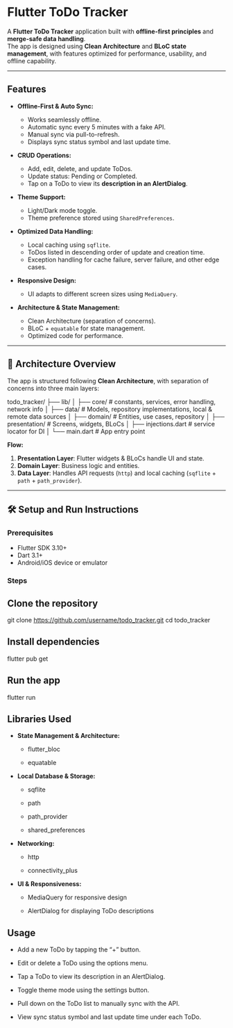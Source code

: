 # Flutter ToDo Tracker

A **Flutter ToDo Tracker** application built with **offline-first principles** and **merge-safe data
handling**.  
The app is designed using **Clean Architecture** and **BLoC state management**, with features
optimized for performance, usability, and offline capability.

---

## Features

- **Offline-First & Auto Sync:**
    - Works seamlessly offline.
    - Automatic sync every 5 minutes with a fake API.
    - Manual sync via pull-to-refresh.
    - Displays sync status symbol and last update time.

- **CRUD Operations:**
    - Add, edit, delete, and update ToDos.
    - Update status: Pending or Completed.
    - Tap on a ToDo to view its **description in an AlertDialog**.

- **Theme Support:**
    - Light/Dark mode toggle.
    - Theme preference stored using `SharedPreferences`.

- **Optimized Data Handling:**
    - Local caching using `sqflite`.
    - ToDos listed in descending order of update and creation time.
    - Exception handling for cache failure, server failure, and other edge cases.

- **Responsive Design:**
    - UI adapts to different screen sizes using `MediaQuery`.

- **Architecture & State Management:**
    - Clean Architecture (separation of concerns).
    - BLoC + `equatable` for state management.
    - Optimized code for performance.

---

## 📂 Architecture Overview

The app is structured following **Clean Architecture**, with separation of concerns into three main
layers:

todo_tracker/
├── lib/
│   ├── core/            # constants, services, error handling, network info
│   ├── data/            # Models, repository implementations, local & remote data sources
│   ├── domain/          # Entities, use cases, repository
│   ├── presentation/    # Screens, widgets, BLoCs
│   ├── injections.dart  # service locator for DI
│   └── main.dart        # App entry point


**Flow:**

1. **Presentation Layer**: Flutter widgets & BLoCs handle UI and state.
2. **Domain Layer**: Business logic and entities.
3. **Data Layer**: Handles API requests (`http`) and local
   caching (`sqflite` + `path` + `path_provider`).

---

## 🛠️ Setup and Run Instructions

### Prerequisites

- Flutter SDK 3.10+
- Dart 3.1+
- Android/iOS device or emulator

### Steps

## Clone the repository

git clone https://github.com/username/todo_tracker.git
cd todo_tracker

## Install dependencies

flutter pub get

## Run the app

flutter run

## Libraries Used

- **State Management & Architecture:**

  - flutter_bloc
  
  - equatable

- **Local Database & Storage:**

  - sqflite

  - path

  - path_provider

  - shared_preferences

- **Networking:**

  - http

  - connectivity_plus

- **UI & Responsiveness:**

  - MediaQuery for responsive design

  - AlertDialog for displaying ToDo descriptions

## Usage

- Add a new ToDo by tapping the “+” button.

- Edit or delete a ToDo using the options menu.

- Tap a ToDo to view its description in an AlertDialog.

- Toggle theme mode using the settings button.

- Pull down on the ToDo list to manually sync with the API.

- View sync status symbol and last update time under each ToDo.

